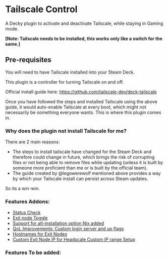 # Tailscale Control

A Decky plugin to activate and deactivate Tailscale, while staying in Gaming mode. 

**[Note: Tailscale needs to be installed, this works only like a switch for the same.]**

## Pre-requisites

You will need to have Tailscale installed into your Steam Deck.

This plugin is a controller for turning Tailscale on and off.

Official install guide here: https://github.com/tailscale-dev/deck-tailscale

Once you have followed the steps and installed Tailscale using the above guide, it would auto-enable Tailscale at every boot, which might not necessarily be something everyone wants. This is where this plugin comes in.

### Why does the plugin not install Tailscale for me?

There are 2 main reasons: 
* The steps to install tailscale have changed for the Steam Deck and therefore could change in future, which brings the risk of corrupting files or not being able to remove files while updating (unless it is built by someone more proficient than me or is built by the official team).
* The guide created by @legowerewolf mentioned above provides a way by which your Tailscale install can persist across Steam updates.

So its a win-win.

### Features Addons:
- [Status Check](https://github.com/saumya-banthia/tailscale-control/pull/5)
- [Exit node Toggle](https://github.com/saumya-banthia/tailscale-control/issues/6)
- [Support for alt-installation option Nix added](https://github.com/saumya-banthia/tailscale-control/pull/9)
- [QoL Improvements: Custom login server and up flags](https://github.com/saumya-banthia/tailscale-control/issues/11)
- [Hostnames for Exit Nodes](https://github.com/saumya-banthia/tailscale-control/issues/14)
- [Custom Exit Node IP for Headscale Custom IP range Setup](https://github.com/saumya-banthia/tailscale-control/issues/20)

### Features To be added:
